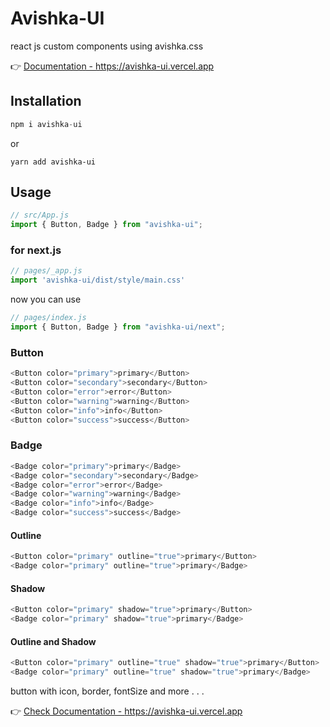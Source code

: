 # Avishka-UI
react js custom components using avishka.css

👉  [Documentation - https://avishka-ui.vercel.app ](https://avishka-ui.vercel.app/)

## Installation

```jsx
npm i avishka-ui
```
or
```
yarn add avishka-ui
```

## Usage

```js
// src/App.js
import { Button, Badge } from "avishka-ui";
```

### for next.js
```js
// pages/_app.js
import 'avishka-ui/dist/style/main.css'
```
now you can use

```js
// pages/index.js
import { Button, Badge } from "avishka-ui/next";
```


### Button 
```js
<Button color="primary">primary</Button>
<Button color="secondary">secondary</Button>
<Button color="error">error</Button>
<Button color="warning">warning</Button>
<Button color="info">info</Button>
<Button color="success">success</Button>
``` 

### Badge
```js
<Badge color="primary">primary</Badge>
<Badge color="secondary">secondary</Badge>
<Badge color="error">error</Badge>
<Badge color="warning">warning</Badge>
<Badge color="info">info</Badge>
<Badge color="success">success</Badge>
``` 

#### Outline 
```js
<Button color="primary" outline="true">primary</Button>
<Badge color="primary" outline="true">primary</Badge>
```

#### Shadow
```js
<Button color="primary" shadow="true">primary</Button>
<Badge color="primary" shadow="true">primary</Badge>
```

#### Outline and Shadow
```js
<Button color="primary" outline="true" shadow="true">primary</Button>
<Badge color="primary" outline="true" shadow="true">primary</Badge>
```

button with icon, border, fontSize and more . . .

👉  [Check Documentation - https://avishka-ui.vercel.app ](https://avishka-ui.vercel.app/)
